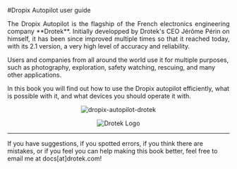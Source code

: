 #Dropix Autopilot user guide

<p align="justify">The Dropix Autopilot is the flagship of the French electronics engineering company **Drotek**. Initially developped by Drotek's CEO Jérôme Périn on himself, it has been since improved multiple times so that it reached today, with its 2.1 version, a very high level of accuracy and reliability.

Users and companies from all around the world use it for multiple purposes, such as photography, exploration, safety watching, rescuing, and many other applications.

In this book you will find out how to use the Dropix autopilot efficiently, what is possible with it, and what devices you should operate it with.</p>


<p align="center">
  <img src="./images/drotek.jpg?raw=true" alt="dropix-autopilot-drotek"/>
</p>



<p align="center">
  <img src="./images/drotek.jpg?raw=true" alt="Drotek Logo"/>
</p>

-----


If you have suggestions, if you spotted errors, if you think there are mistakes, or if you feel you can help making this book better, feel free to email me at docs[at]drotek.com!
